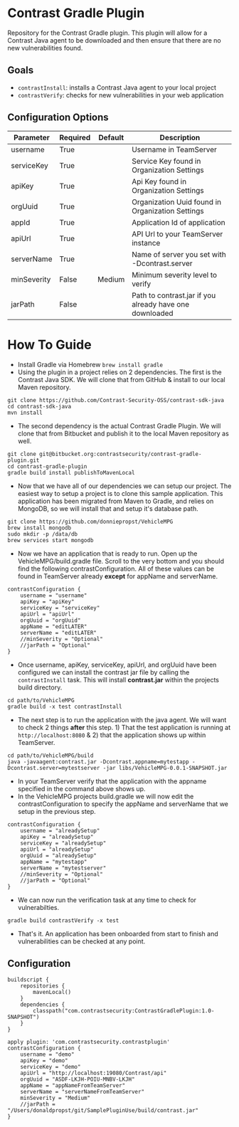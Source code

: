 # Contrast Gradle Plugin

Repository for the Contrast Gradle plugin. This plugin will allow for a Contrast Java agent to be downloaded and then ensure that there are no new vulnerabilities found.

## Goals

* `contrastInstall`: installs a Contrast Java agent to your local project
* `contrastVerify`: checks for new vulnerabilities in your web application

## Configuration Options

| Parameter   | Required | Default | Description                                             |
|-------------|----------|---------|---------------------------------------------------------|
| username    | True     |         | Username in TeamServer                                  |
| serviceKey  | True     |         | Service Key found in Organization Settings              |
| apiKey      | True     |         | Api Key found in Organization Settings                  |
| orgUuid     | True     |         | Organization Uuid found in Organization Settings        |
| appId       | True     |         | Application Id of application                           |
| apiUrl      | True     |         | API Url to your TeamServer instance                     |
| serverName  | True     |         | Name of server you set with -Dcontrast.server           |
| minSeverity | False    | Medium  | Minimum severity level to verify                        |
| jarPath     | False    |         | Path to contrast.jar if you already have one downloaded |

# How To Guide
* Install Gradle via Homebrew ```brew install gradle ```
* Using the plugin in a project relies on 2 dependencies. The first is the Contrast Java SDK.  We will clone that from GitHub & install to our local Maven repository.
```
git clone https://github.com/Contrast-Security-OSS/contrast-sdk-java
cd contrast-sdk-java
mvn install
```
* The second dependency is the actual Contrast Gradle Plugin.  We will clone that from Bitbucket and publish it to the local Maven repository as well.
```
git clone git@bitbucket.org:contrastsecurity/contrast-gradle-plugin.git
cd contrast-gradle-plugin
gradle build install publishToMavenLocal
```

* Now that we have all of our dependencies we can setup our project.  The easiest way to setup a project is to clone this sample application.  This application has been migrated from Maven to Gradle, and relies on MongoDB, so we will install that and setup it's database path.
```
git clone https://github.com/donniepropst/VehicleMPG
brew install mongodb
sudo mkdir -p /data/db
brew services start mongodb
```

* Now we have an application that is ready to run.  Open up the VehicleMPG/build.gradle file.  Scroll to the very bottom and you should find the following contrastConfiguration. All of these values can be found in TeamServer already **except** for appName and serverName.
```
contrastConfiguration {
    username = "username"
    apiKey = "apiKey"
    serviceKey = "serviceKey"
    apiUrl = "apiUrl"
    orgUuid = "orgUuid"
    appName = "editLATER"
    serverName = "editLATER"
    //minSeverity = "Optional"
    //jarPath = "Optional"
}
```
* Once username, apiKey, serviceKey, apiUrl, and orgUuid have been configured we can install the contrast jar file by calling the `contrastInstall` task. This will install **contrast.jar** within the projects build directory.
```
cd path/to/VehicleMPG
gradle build -x test contrastInstall
```

* The next step is to run the application with the java agent.  We will want to check 2 things **after** this step. 1) That the test application is running at `http://localhost:8080` & 2) that the application shows up within TeamServer.
```
cd path/to/VehicleMPG/build
java -javaagent:contrast.jar -Dcontrast.appname=mytestapp -Dcontrast.server=mytestserver -jar libs/VehicleMPG-0.0.1-SNAPSHOT.jar
```
* In your TeamServer verify that the application with the appname specified in the command above shows up.
* In the VehicleMPG projects build.gradle we will now edit the contrastConfiguration to specify the appName and serverName that we setup in the previous step.
```
contrastConfiguration {
    username = "alreadySetup"
    apiKey = "alreadySetup"
    serviceKey = "alreadySetup"
    apiUrl = "alreadySetup"
    orgUuid = "alreadySetup"
    appName = "mytestapp"
    serverName = "mytestserver"
    //minSeverity = "Optional"
    //jarPath = "Optional"
}
```
*  We can now run the verification task at any time to check for vulnerabilties.
```
gradle build contrastVerify -x test
```
* That's it. An application has been onboarded from start to finish and vulnerabilities can be checked at any point.

## Configuration
```
buildscript {
    repositories {
        mavenLocal()
    }
    dependencies {
        classpath("com.contrastsecurity:ContrastGradlePlugin:1.0-SNAPSHOT")
    }
}

apply plugin: 'com.contrastsecurity.contrastplugin'
contrastConfiguration {
    username = "demo"
    apiKey = "demo"
    serviceKey = "demo"
    apiUrl = "http://localhost:19080/Contrast/api"
    orgUuid = "ASDF-LKJH-POIU-MNBV-LKJH"
    appName = "appNameFromTeamServer"
    serverName = "serverNameFromTeamServer"
    minSeverity = "Medium"
    //jarPath = "/Users/donaldpropst/git/SamplePluginUse/build/contrast.jar"
}

```


